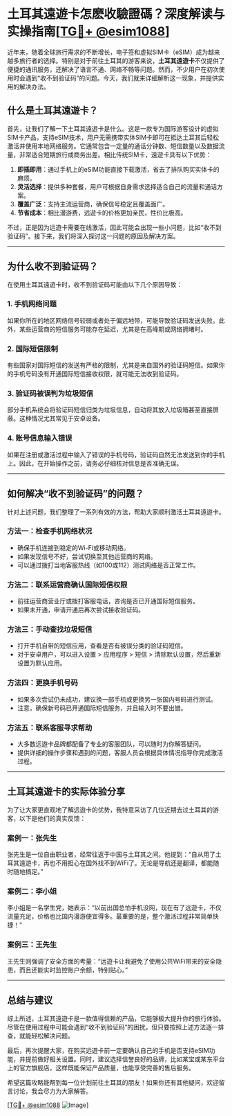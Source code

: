 # 土耳其遠遊卡怎麽收驗證碼？深度解读与实操指南[[TG💪+ @esim1088](https://t.me/s/esim1088)]

近年来，随着全球旅行需求的不断增长，电子签和虚拟SIM卡（eSIM）成为越来越多旅行者的选择。特别是对于前往土耳其的游客来说，**土耳其遠遊卡**不仅提供了便捷的通讯服务，还解决了语言不通、网络不畅等问题。然而，不少用户在初次使用时会遇到“收不到验证码”的问题。今天，我们就来详细解析这一现象，并提供实用的解决办法。

## **什么是土耳其遠遊卡？**

首先，让我们了解一下土耳其遠遊卡是什么。这是一款专为国际游客设计的虚拟SIM卡产品，支持eSIM技术，用户无需携带实体SIM卡即可在抵达土耳其后轻松激活并使用本地网络服务。它通常包含一定量的通话分钟数、短信数量以及数据流量，非常适合短期旅行或商务出差。相比传统SIM卡，遠遊卡具有以下优势：

1. **即插即用**：通过手机上的eSIM功能直接下载激活，省去了排队购买实体卡的麻烦。
2. **灵活选择**：提供多种套餐，用户可根据自身需求选择适合自己的流量和通话方案。
3. **覆盖广泛**：支持主流运营商，确保信号稳定且覆盖面广。
4. **节省成本**：相比漫游费，远遊卡的价格更加亲民，性价比极高。

不过，正是因为远遊卡需要在线激活，因此可能会出现一些小问题，比如“收不到验证码”。接下来，我们将深入探讨这一问题的原因及解决方案。

---

## **为什么收不到验证码？**

在使用土耳其遠遊卡时，收不到验证码可能由以下几个原因导致：

### **1. 手机网络问题**
如果你所在的地区网络信号较弱或者处于偏远地带，可能导致验证码发送失败。此外，某些运营商的短信服务可能存在延迟，尤其是在高峰期或网络拥堵时。

### **2. 国际短信限制**
有些国家对国际短信的发送有严格的限制，尤其是来自国外的验证码短信。如果你的手机号码没有开通国际短信接收权限，就可能无法收到验证码。

### **3. 验证码被误判为垃圾短信**
部分手机系统会将验证码短信归类为垃圾信息，自动将其放入垃圾箱甚至直接屏蔽。这种情况尤其常见于安卓设备。

### **4. 账号信息输入错误**
如果在注册或激活过程中输入了错误的手机号码，验证码自然无法发送到你的手机上。因此，在开始操作之前，请务必仔细核对信息是否准确无误。

---

## **如何解决“收不到验证码”的问题？**

针对上述问题，我们整理了一系列有效的方法，帮助大家顺利激活土耳其遠遊卡。

### **方法一：检查手机网络状况**
- 确保手机连接到稳定的Wi-Fi或移动网络。
- 如果发现信号不好，尝试切换至其他运营商的网络。
- 可以通过拨打当地客服热线（如100或112）测试网络是否正常工作。

### **方法二：联系运营商确认国际短信权限**
- 前往运营商营业厅或拨打客服电话，咨询是否已开通国际短信服务。
- 如果未开通，申请开通后再次尝试接收验证码。

### **方法三：手动查找垃圾短信**
- 打开手机自带的短信应用，查看是否有被误分类的验证码短信。
- 对于安卓用户，可以进入设置 > 应用程序 > 短信 > 清除默认设置，然后重新设置为默认应用。

### **方法四：更换手机号码**
- 如果多次尝试仍未成功，建议换一部手机或更换另一张国内号码进行测试。
- 注意，确保新号码已开通国际短信服务，并且输入时不要出错。

### **方法五：联系客服寻求帮助**
- 大多数远遊卡品牌都配备了专业的客服团队，可以随时为你解答疑问。
- 提供详细的操作步骤和遇到的问题，客服人员会根据具体情况指导你完成激活过程。

---

## **土耳其遠遊卡的实际体验分享**

为了让大家更直观地了解远遊卡的优势，我特意采访了几位近期去过土耳其的游客，以下是他们的真实反馈：

### **案例一：张先生**
张先生是一位自由职业者，经常往返于中国与土耳其之间。他提到：“自从用了土耳其遠遊卡，再也不用担心在国外找不到WiFi了。无论是导航还是翻译，都能随时随地搞定。”

### **案例二：李小姐**
李小姐是一名学生党，她表示：“以前出国总怕手机没网，现在有了远遊卡，不仅流量充足，价格也比国内漫游便宜得多。最重要的是，整个激活过程非常简单快捷！”

### **案例三：王先生**
王先生则强调了安全方面的考量：“远遊卡让我避免了使用公共WiFi带来的安全隐患，而且还能实时监控账户余额，特别贴心。”

---

## **总结与建议**

综上所述，土耳其遠遊卡是一款值得信赖的产品，它能够极大提升你的旅行体验。尽管在使用过程中可能会遇到“收不到验证码”的困扰，但只要按照上述方法逐一排查，就能轻松解决问题。

最后，再次提醒大家，在购买远遊卡前一定要确认自己的手机是否支持eSIM功能，并提前做好相关设置。同时，建议选择信誉良好的品牌，比如某宝或某东平台上的官方旗舰店，这样既能保证产品质量，也能享受完善的售后服务。

希望这篇攻略能帮到每一位计划前往土耳其的朋友！如果你还有其他疑问，欢迎留言讨论，我会尽力为大家解答。

[[TG💪+ @esim1088](https://t.me/s/esim1088) ![Image](https://i.postimg.cc/4NQfJmqS/Snipaste-2025-05-13-00-14-12.png)]